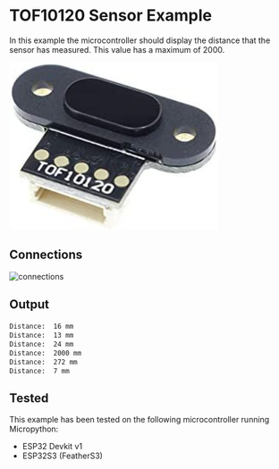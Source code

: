 # TOF10120 Sensor Example

In this example the microcontroller should display the distance that the sensor has measured. This value has a maximum of 2000.

<img alt="component" src="https://github.com/StevenSlaa/Micropython-examples/blob/1e85c9f77b90762b6f6f6e72f979dcc7d939ccdc/TOF10120%20(I2C)/res/component.jpeg" height="300px">

## Connections

<img alt="connections" src="" height="300px">


## Output
```
Distance:  16 mm
Distance:  13 mm
Distance:  24 mm
Distance:  2000 mm
Distance:  272 mm
Distance:  7 mm
```

## Tested
This example has been tested on the following microcontroller running Micropython:
- ESP32 Devkit v1
- ESP32S3 (FeatherS3)
